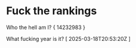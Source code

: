 # Fuck the rankings

Who the hell am I?
{ 14232983 }

What fucking year is it?
[ 2025-03-18T20:53:20Z ]
